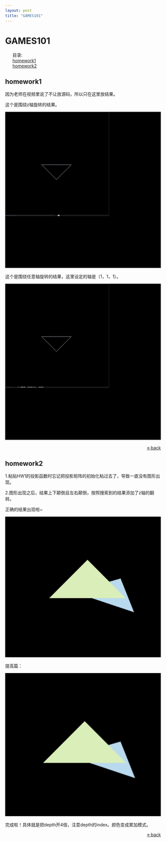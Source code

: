 ```yaml
---
layout: post
title: "GAMES101"
---
```


# GAMES101

<ul>
    <a name="catalogue">目录:</a></br>
	<a href="#HW1">homework1</a></br>
	<a href="#HW2">homework2</a>
</ul>




## <a name="HW1">homework1</a>

因为老师在视频里说了不让放源码，所以只在这里放结果。

这个是围绕z轴旋转的结果。

![](../video_and_gif/GAMES101_HW1.gif)

这个是围绕任意轴旋转的结果，这里设定的轴是（1，1，1）。

![](../video_and_gif/GAMES101_HW1_2.gif)

<p style="text-align:right"><a href="#catalogue"><-back</a></p>

## <a name="HW2">homework2</a>

1.粘贴HW1的投影函数时忘记把投影矩阵的初始化粘过去了，导致一直没有图形出现。

2.图形出现之后，结果上下颠倒且左右颠倒，按照搜索到的结果添加了z轴的翻转。

正确的结果出现啦~

![](..\video_and_gif\GAMES101_HW2.jpg)

提高篇：

![](..\video_and_gif\GAMES101_HW2_2.jpg)

完成啦！具体就是把depth开4倍，注意depth的index。颜色变成累加模式。

<p style="text-align:right"><a href="#catalogue"><-back</a></p>

